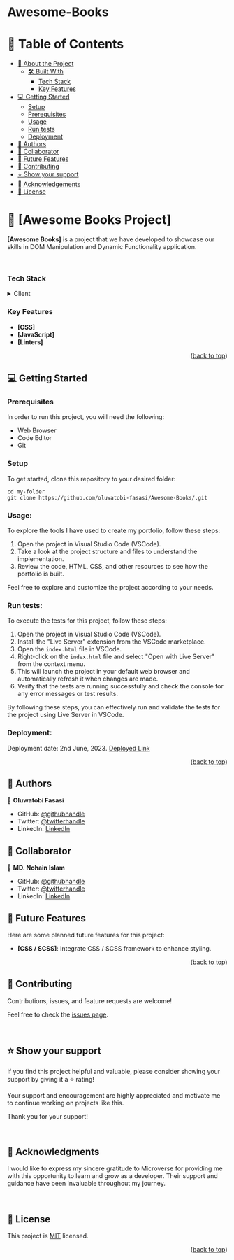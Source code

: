# Awesome-Books

<a name="readme-top"></a>

# 📗 Table of Contents

- [📖 About the Project](#about-project)
  - [🛠 Built With](#built-with)
    - [Tech Stack](#tech-stack)
    - [Key Features](#key-features)
- [💻 Getting Started](#getting-started)
  - [Setup](#setup)
  - [Prerequisites](#prerequisites)
  - [Usage](#usage)
  - [Run tests](#run-tests)
  - [Deployment](#deployment)
- [👥 Authors](#authors)
- [👥 Collaborator](#collaborator)
- [🔭 Future Features](#future-features)
- [🤝 Contributing](#contributing)
- [⭐️ Show your support](#support)
- [🙏 Acknowledgements](#acknowledgements)
- [📝 License](#license)

# 📖 [Awesome Books Project] <a name="about-project"></a>

**[Awesome Books]** is a project that we have developed to showcase our skills in DOM Manipulation and Dynamic Functionality application.

<br>

### Tech Stack <a name="tech-stack"></a>

<details>
  <summary>Client</summary>
  <ul>
    <li><a href="https://reactjs.org/">HTML</a></li>
    <li><a href="https://reactjs.org/">CSS</a></li>
    <li><a href="https://reactjs.org/">Linters</a></li>
  </ul>
</details>

### Key Features <a name="key-features"></a>

- **[CSS]**
- **[JavaScript]**
- **[Linters]**

<p align="right">(<a href="#readme-top">back to top</a>)</p>

## 💻 Getting Started <a name="getting-started"></a>

### Prerequisites

In order to run this project, you will need the following:

- Web Browser
- Code Editor
- Git

### Setup

To get started, clone this repository to your desired folder:

```shell
cd my-folder
git clone https://github.com/oluwatobi-fasasi/Awesome-Books/.git
```

### Usage:

To explore the tools I have used to create my portfolio, follow these steps:

1. Open the project in Visual Studio Code (VSCode).
2. Take a look at the project structure and files to understand the implementation.
3. Review the code, HTML, CSS, and other resources to see how the portfolio is built.

Feel free to explore and customize the project according to your needs.

### Run tests:

To execute the tests for this project, follow these steps:

1. Open the project in Visual Studio Code (VSCode).
2. Install the "Live Server" extension from the VSCode marketplace.
3. Open the `index.html` file in VSCode.
4. Right-click on the `index.html` file and select "Open with Live Server" from the context menu.
5. This will launch the project in your default web browser and automatically refresh it when changes are made.
6. Verify that the tests are running successfully and check the console for any error messages or test results.

By following these steps, you can effectively run and validate the tests for the project using Live Server in VSCode.

### Deployment:

Deployment date: 2nd June, 2023.
[Deployed Link](https://awesome-books-version1.vercel.app/)

<p align="right">(<a href="#readme-top">back to top</a>)</p>

## 👥 Authors <a name="authors"></a>

👤 **Oluwatobi Fasasi**

- GitHub: [@githubhandle](https://github.com/oluwatobi-fasasi)
- Twitter: [@twitterhandle](https://twitter.com/FasasiTobi1)
- LinkedIn: [LinkedIn](https://www.linkedin.com/in/abdulwasih-oluwatobi-fasasi-129a8b109)

## 👥 Collaborator <a name="collaborator"></a>

👤 **MD. Nohain Islam**

- GitHub: [@githubhandle](https://github.com/Zafron047)
- Twitter: [@twitterhandle](https://https://twitter.com/NohainZ)
- LinkedIn: [LinkedIn](https://www.linkedin.com/in/nohain-islam-0261b4148/)

## 🔭 Future Features <a name="future-features"></a>

Here are some planned future features for this project:

- **[CSS / SCSS]**: Integrate CSS / SCSS framework to enhance styling.

<p align="right">(<a href="#readme-top">back to top</a>)</p>

## 🤝 Contributing <a name="contributing"></a>

Contributions, issues, and feature requests are welcome!

Feel free to check the [issues page](https://github.com/Zafron047/Portfolio_Cohort-20_Mod-1/issues).

<br>

## ⭐️ Show your support <a name="support"></a>

If you find this project helpful and valuable, please consider showing your support by giving it a ⭐️ rating!

Your support and encouragement are highly appreciated and motivate me to continue working on projects like this.

Thank you for your support!

<br>

## 🙏 Acknowledgments <a name="acknowledgements"></a>

I would like to express my sincere gratitude to Microverse for providing me with this opportunity to learn and grow as a developer. Their support and guidance have been invaluable throughout my journey.

<br>

## 📝 License <a name="license"></a>

This project is [MIT](./LICENSE.md) licensed.

<p align="right">(<a href="#readme-top">back to top</a>)</p>
